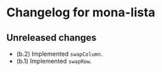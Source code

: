 # Changelog for mona-lista

## Unreleased changes
- (b.2) Implemented ``swapColumn``.
- (b.1) Implemented ``swapRow``.
